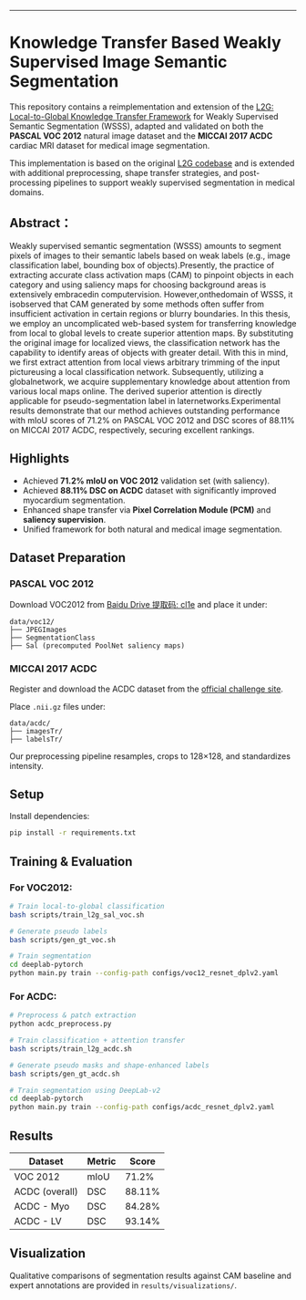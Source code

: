 
---

# Knowledge Transfer Based Weakly Supervised Image Semantic Segmentation

This repository contains a reimplementation and extension of the [L2G: Local-to-Global Knowledge Transfer Framework](https://arxiv.org/abs/2204.03206) for Weakly Supervised Semantic Segmentation (WSSS), adapted and validated on both the **PASCAL VOC 2012** natural image dataset and the **MICCAI 2017 ACDC** cardiac MRI dataset for medical image segmentation.

This implementation is based on the original [L2G codebase](https://github.com/PengtaoJiang/L2G) and is extended with additional preprocessing, shape transfer strategies, and post-processing pipelines to support weakly supervised segmentation in medical domains.

## Abstract：

Weakly  supervised semantic segmentation (WSSS) amounts to segment pixels of images to their semantic labels based on weak labels (e.g., image classification label, bounding box of objects).Presently, the practice of extracting accurate class activation maps (CAM) to pinpoint objects in each category and using saliency maps for choosing background areas is extensively embracedin computervision. However,onthedomain of WSSS, it isobserved that CAM generated by some methods often suffer from insufficient activation in certain regions or blurry boundaries. In this thesis, we employ an uncomplicated web-based system for transferring knowledge from local to global levels to create superior attention maps. By substituting the original image for localized views, the classification network has the capability to identify areas of objects with greater detail. With this in mind, we first extract attention from local views arbitrary trimming of the input pictureusing a local classification network. Subsequently, utilizing a globalnetwork, we acquire supplementary knowledge about attention from various local maps online. The derived superior attention is directly applicable for pseudo-segmentation label in laternetworks.Experimental results demonstrate that our method achieves outstanding performance with mIoU scores of 71.2% on PASCAL VOC 2012 and DSC scores of 88.11% on MICCAI 2017 ACDC, respectively, securing excellent rankings.

## Highlights

* Achieved **71.2% mIoU on VOC 2012** validation set (with saliency).
* Achieved **88.11% DSC on ACDC** dataset with significantly improved myocardium segmentation.
* Enhanced shape transfer via **Pixel Correlation Module (PCM)** and **saliency supervision**.
* Unified framework for both natural and medical image segmentation.

## Dataset Preparation

### PASCAL VOC 2012

Download VOC2012 from [Baidu Drive 提取码: cl1e](https://pan.baidu.com/s/1CCR840MJ3Rx7jQ-r1jLX9g) and place it under:

```
data/voc12/
├── JPEGImages
├── SegmentationClass
├── Sal (precomputed PoolNet saliency maps)
```

### MICCAI 2017 ACDC

Register and download the ACDC dataset from the [official challenge site](https://acdc.creatis.insa-lyon.fr/description/databases.html).

Place `.nii.gz` files under:

```
data/acdc/
├── imagesTr/
├── labelsTr/
```

Our preprocessing pipeline resamples, crops to 128×128, and standardizes intensity.

## Setup

Install dependencies:

```bash
pip install -r requirements.txt
```

## Training & Evaluation

### For VOC2012:

```bash
# Train local-to-global classification
bash scripts/train_l2g_sal_voc.sh

# Generate pseudo labels
bash scripts/gen_gt_voc.sh

# Train segmentation
cd deeplab-pytorch
python main.py train --config-path configs/voc12_resnet_dplv2.yaml
```

### For ACDC:

```bash
# Preprocess & patch extraction
python acdc_preprocess.py

# Train classification + attention transfer
bash scripts/train_l2g_acdc.sh

# Generate pseudo masks and shape-enhanced labels
bash scripts/gen_gt_acdc.sh

# Train segmentation using DeepLab-v2
cd deeplab-pytorch
python main.py train --config-path configs/acdc_resnet_dplv2.yaml
```

## Results

| Dataset        | Metric | Score  |
| -------------- | ------ | ------ |
| VOC 2012       | mIoU   | 71.2%  |
| ACDC (overall) | DSC    | 88.11% |
| ACDC - Myo     | DSC    | 84.28% |
| ACDC - LV      | DSC    | 93.14% |

## Visualization

Qualitative comparisons of segmentation results against CAM baseline and expert annotations are provided in `results/visualizations/`.



